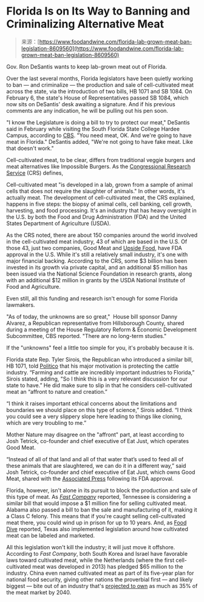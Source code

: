 <!--yml
category: 未分类
date: 2024-05-27 15:03:57
-->

# Florida Is on Its Way to Banning and Criminalizing Alternative Meat

> 来源：[https://www.foodandwine.com/florida-lab-grown-meat-ban-legislation-8609560](https://www.foodandwine.com/florida-lab-grown-meat-ban-legislation-8609560)

Gov. Ron DeSantis wants to keep lab-grown meat out of Florida. 

Over the last several months, Florida legislators have been quietly working to ban — and criminalize — the production and sale of cell-cultivated meat across the state, via the introduction of two bills, HB 1071 and SB 1084\. On February 6, the state's House of Representatives passed SB 1084, which now sits on DeSantis' desk awaiting a signature. And if his previous comments are any indication, he will be pulling out his pen soon. 

"I know the Legislature is doing a bill to try to protect our meat," DeSantis said in February while visiting the South Florida State College Hardee Campus, according to [CBS](https://www.cbsnews.com/miami/news/desantis-takes-aim-at-fake-meat/). "You need meat, OK. And we're going to have meat in Florida." DeSantis added, "We're not going to have fake meat. Like that doesn't work."

Cell-cultivated meat, to be clear, differs from traditional veggie burgers and meat alternatives like Impossible Burgers. As the [Congressional Research Service](https://crsreports.congress.gov/product/pdf/R/R47697#:~:text=Cell%2Dcultivated%20meat%20is%20developed,and%20%285%29%20food%20processing.) (CRS) defines, 

Cell-cultivated meat "is developed in a lab, grown from a sample of animal cells that does not require the slaughter of animals." In other words, it's actually meat. The development of cell-cultivated meat, the CRS explained, happens in five steps: the biopsy of animal cells, cell banking, cell growth, harvesting, and food processing. It's an industry that has heavy oversight in the U.S. by both the Food and Drug Administration (FDA) and the United States Department of Agriculture (USDA). 

As the CRS noted, there are about 150 companies around the world involved in the cell-cultivated meat industry, 43 of which are based in the U.S. Of those 43, just two companies, Good Meat and [Upside Food](https://www.foodandwine.com/lab-grown-meat-usda-approval-cultivated-chicken-7551767), have FDA approval in the U.S. While it's still a relatively small industry, it's one with major financial backing. According to the CRS, some $3 billion has been invested in its growth via private capital, and an additional $5 million has been issued via the National Science Foundation in research grants, along with an additional $12 million in grants by the USDA National Institute of Food and Agriculture.

Even still, all this funding and research isn't enough for some Florida lawmakers. 

"As of today, the unknowns are so great,"  House bill sponsor Danny Alvarez, a Republican representative from Hillsborough County, shared during a meeting of the House Regulatory Reform & Economic Development Subcommittee, CBS reported. "There are no long-term studies." 

If the "unknowns" feel a little too simple for you, it's probably because it is. 

Florida state Rep. Tyler Sirois, the Republican who introduced a similar bill, HB 1071, told [Politico](https://www.politico.com/news/2023/11/15/florida-republican-lab-grown-meat-ban-00127447) that his major motivation is protecting the cattle industry. “Farming and cattle are incredibly important industries to Florida,” Sirois stated, adding, "So I think this is a very relevant discussion for our state to have.” He did make sure to slip in that he considers cell-cultivated meat an “affront to nature and creation.”

“I think it raises important ethical concerns about the limitations and boundaries we should place on this type of science,” Sirois added. “I think you could see a very slippery slope here leading to things like cloning, which are very troubling to me.”

Mother Nature may disagree on the "affront" part, at least according to Josh Tetrick, co-founder and chief executive of Eat Just, which operates Good Meat.

“Instead of all of that land and all of that water that’s used to feed all of these animals that are slaughtered, we can do it in a different way,” said Josh Tetrick, co-founder and chief executive of Eat Just, which owns Good Meat, shared with the [Associated Press](https://www.nbcnews.com/science/science-news/us-approves-chicken-made-cultivated-cells-nations-first-lab-grown-meat-rcna90439) following its FDA approval. 

Florida, however, isn't alone in its pursuit to block the production and sale of this type of meat. As [*Fast Company*](https://www.fastcompany.com/91056837/ron-desantis-and-the-florida-legislature-turn-their-anti-woke-agenda-on-lab-grown-meat) reported, Tennessee is considering a similar bill that would impose a $1 million fine for selling cultivated meat. Alabama also passed a bill to ban the sale and manufacturing of it, making it a Class C felony. This means that if you're caught selling cell-cultivated meat there, you could wind up in prison for up to 10 years. And, as [Food Dive](https://www.fooddive.com/news/texas-plant-based-cultivated-meat-labeling-law/651455/) reported, Texas also implemented legislation around how cultivated meat can be labeled and marketed. 

All this legislation won't kill the industry; it will just move it offshore. According to *Fast Company*, both South Korea and Israel have favorable laws toward cultivated meat, while the Netherlands (where the first cell-cultivated meat was developed in 2013) has pledged $65 million to the industry. China even named cultivated meat as part of its five-year plan for national food security, giving other nations the proverbial first — and likely biggest — bite out of an industry that's [projected to own](https://www.atkearney.com/retail/article/?/a/how-will-cultured-meat-and-meat-alternatives-disrupt-the-agricultural-and-food-industry) as much as 35% of the meat market by 2040.